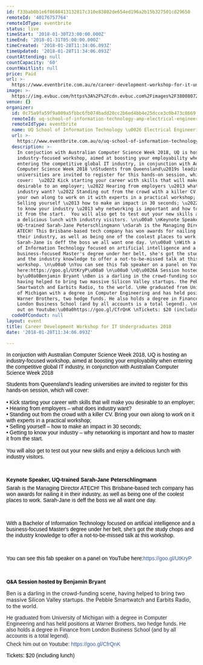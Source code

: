 ```yaml
---
id: f33bab0b1e6f8608413132817c310e83802de654ed196a2b15b327501cd29650
remoteId: '40176757764'
remoteIdType: eventbrite
status: live
timeStart: '2018-01-30T23:00:00.000Z'
timeEnd: '2018-01-31T05:00:00.000Z'
timeCreated: '2018-01-28T11:34:06.093Z'
timeUpdated: '2018-01-28T11:34:06.093Z'
countAttending: null
countCapacity: '60'
countWaitlist: null
price: Paid
url: >-
  https://www.eventbrite.com.au/e/career-development-workshop-for-it-undergraduates-2018-tickets-40176757764?aff=ebapi
image: >-
  https://img.evbuc.com/https%3A%2F%2Fcdn.evbuc.com%2Fimages%2F38008072%2F12353546711%2F1%2Foriginal.jpg?s=17f8016dd8c0115c12152250042f1f22
venue: {}
organizer:
  id: 0c75a9fa59f9a809a5fbbc6fb074badd20cc2b6ed4bb4e25dcce3c0b473c8669
  remoteId: uq-school-of-information-technology-amp-electrical-engineering-8578633000
  remoteIdType: eventbrite
  name: UQ School of Information Technology \u0026 Electrical Engineering
  url: >-
    https://www.eventbrite.com.au/o/uq-school-of-information-technology-amp-electrical-engineering-8578633000
  description: >-
    In conjuction with Australian Computer Science Week 2018, UQ is hosting an
    industry-focused workshop, aimed at boosting your employability when
    entering the competitive global IT industry, in conjunction with Australian
    Computer Science Week 2018 \nStudents from Queensland\u2019s leading
    universities are invited to register for this hands-on session, which will
    cover:  \u2022 Kick starting your career with skills that will make you
    desirable to an employer; \u2022 Hearing from employers \u2013 what does
    industry want? \u2022 Standing out from the crowd with a killer CV. Bring
    your own along to work on it with experts in a practical workshop; \u2022
    Selling yourself \u2013 how to make an impact in 30 seconds; \u2022 Getting
    to know your industry \u2013 why networking is important and how to master
    it from the start.  You will also get to test out your new skills and enjoy
    a delicious lunch with industry visitors. \n\u00a0 \nKeynote Speaker,
    UQ-trained Sarah-Jane Peterschlingmann \nSarah is the Managing Director
    ATECH! This Brisbane-based tech company has won awards for nailing it in
    their industry, as well as being one of the coolest places to work.
    Sarah-Jane is deff the boss we all want one day. \n\u00a0 \nWith a Bachelor
    of Information Technology focused on artificial intelligence and a
    business-focused Master's degree under her belt, she's got the study chops
    and the industry knowledge to offer a not-to-be-missed talk at this
    workshop. \n\u00a0 \nYou can see this fab speaker on a panel on YouTube
    here:https://goo.gl/UtKryP\u00a0 \n\u00a0 \nQ\u0026A Session hosted
    by\u00a0Benjamin Bryant \nBen is a darling in the crowd-funding scene,
    having helped to bring two massive Silicon Valley startups. the Pebble
    Smartwatch and Earbits Radio, to the world. \nHe graduated from University
    of Michigan with a degree in Computer Engineering and has held positions at
    Warner Brothers, two hedge funds. He also holds a degree in Finance from
    London Business School (and by all accounts is a total legend). \nCheck him
    out on Youtube:\u00a0https://goo.gl/CfrQnK \nTickets: $20 (including lunch)
  codeOfConduct: null
layout: event
title: Career Development Workshop for IT Undergraduates 2018
date: '2018-01-28T11:34:06.093Z'

---
```

<P><SPAN STYLE="color: #000000; font-family: Helvetica, Arial, sans-serif; font-size: 14px;">In conjuction with Australian Computer Science Week 2018, UQ is hosting an industry-focused workshop, aimed at boosting your employability when entering the competitive global IT industry, in conjunction with Australian Computer Science Week 2018</SPAN></P>
<P CLASS="MsoNormal"><SPAN STYLE="font-size: small; color: #000000;"><SPAN STYLE="font-family: Helvetica, Arial, sans-serif; font-size: 14px;">Students from Queensland’s leading universities are invited to register for this hands-on session, which will cover:</SPAN><BR STYLE="color: #4b4f56; font-family: Helvetica, Arial, sans-serif; font-size: 14px;"><BR STYLE="color: #4b4f56; font-family: Helvetica, Arial, sans-serif; font-size: 14px;"><SPAN STYLE="font-family: Helvetica, Arial, sans-serif; font-size: 14px;">• Kick starting your career with skills that will make you desirable to an employer;</SPAN><BR STYLE="color: #4b4f56; font-family: Helvetica, Arial, sans-serif; font-size: 14px;"><SPAN STYLE="font-family: Helvetica, Arial, sans-serif; font-size: 14px;">• Hearing from employers – what does industry want?</SPAN><BR STYLE="color: #4b4f56; font-family: Helvetica, Arial, sans-serif; font-size: 14px;"><SPAN STYLE="font-family: Helvetica, Arial, sans-serif; font-size: 14px;">• Standing out from the crowd with a killer CV. Bring your own along to work on it with experts in a practical workshop;</SPAN><BR STYLE="color: #4b4f56; font-family: Helvetica, Arial, sans-serif; font-size: 14px;"><SPAN STYLE="font-family: Helvetica, Arial, sans-serif; font-size: 14px;">• Selling yourself – how to make an impact in 30 seconds;</SPAN><BR STYLE="color: #4b4f56; font-family: Helvetica, Arial, sans-serif; font-size: 14px;"><SPAN STYLE="font-family: Helvetica, Arial, sans-serif; font-size: 14px;">• Getting to know your industry – why networking is important and how to master it from the start.</SPAN><BR STYLE="color: #4b4f56; font-family: Helvetica, Arial, sans-serif; font-size: 14px;"><BR STYLE="color: #4b4f56; font-family: Helvetica, Arial, sans-serif; font-size: 14px;"><SPAN STYLE="font-family: Helvetica, Arial, sans-serif; font-size: 14px;">You will also get to test out your new skills and enjoy a delicious lunch with industry visitors.</SPAN></SPAN></P>
<P CLASS="MsoNormal"> </P>
<P STYLE="margin: 0px 0px 6px; font-family: Helvetica, Arial, sans-serif; color: #1d2129; font-size: 14px;"><SPAN STYLE="color: #000000;"><STRONG>Keynote Speaker, UQ-trained Sarah-Jane Peterschlingmann</STRONG></SPAN></P>
<P STYLE="margin: 0px 0px 6px; font-family: Helvetica, Arial, sans-serif; color: #1d2129; font-size: 14px;"><SPAN STYLE="color: #000000;">Sarah is the Managing Director ATECH! This Brisbane-based tech company has won awards for nailing it in their industry, as well as being one of the coolest places to work. Sarah-Jane is deff the boss we all want one day.</SPAN></P>
<P CLASS="MsoNormal"> </P>
<P STYLE="margin: 6px 0px; font-family: Helvetica, Arial, sans-serif; color: #1d2129; font-size: 14px;"><SPAN STYLE="color: #000000;">With a Bachelor of Information Technology focused on artificial intelligence and a business-focused Master's degree under her belt, she's got the study chops and the industry knowledge to offer a not-to-be-missed talk at this workshop.</SPAN></P>
<P CLASS="MsoNormal"> </P>
<P STYLE="margin: 6px 0px 0px; display: inline; font-family: Helvetica, Arial, sans-serif; color: #1d2129; font-size: 14px;"><SPAN STYLE="color: #000000;">You can see this fab speaker on a panel on YouTube here:<SPAN STYLE="color: #000000; text-decoration-line: none; font-family: inherit;"><A STYLE="color: #365899; text-decoration-line: none; font-family: inherit;" HREF="https://goo.gl/UtKryP" TARGET="_blank" DATA-FT="{" TN="tn" REL="noopener noreferrer nofollow noopener nofollow">https://goo.gl/UtKryP</A> </SPAN></SPAN></P>
<P CLASS="MsoNormal"> </P>
<P CLASS="MsoNormal"><SPAN STYLE="font-size: small; color: #000000;"><STRONG>Q&A Session hosted by </STRONG></SPAN><STRONG>Benjamin Bryant</STRONG></P>
<P CLASS="MsoNormal">Ben is a darling in the crowd-funding scene, having helped to bring two massive Silicon Valley startups. the Pebble Smartwatch and Earbits Radio, to the world.</P>
<P STYLE="margin: 6px 0px; font-family: Helvetica, Arial, sans-serif; color: #1d2129; font-size: 14px;">He graduated from University of Michigan with a degree in Computer Engineering and has held positions at Warner Brothers, two hedge funds. He also holds a degree in Finance from London Business School (and by all accounts is a total legend).</P>
<P STYLE="margin: 6px 0px 0px; display: inline; font-family: Helvetica, Arial, sans-serif; color: #1d2129; font-size: 14px;">Check him out on Youtube: <A STYLE="color: #365899; text-decoration-line: none; font-family: inherit;" HREF="https://goo.gl/CfrQnK" TARGET="_blank" DATA-FT="{" TN="tn" REL="noopener noreferrer nofollow noopener nofollow">https://goo.gl/CfrQnK</A></P>
<P CLASS="MsoNormal"><SPAN STYLE="font-size: small;"><SPAN STYLE="color: #000000; font-family: Helvetica, Arial, sans-serif; font-size: 14px;">Tickets: $20 (including lunch)</SPAN><SPAN STYLE="color: #4b4f56; font-family: Helvetica, Arial, sans-serif; font-size: 14px;"><BR></SPAN></SPAN></P>
